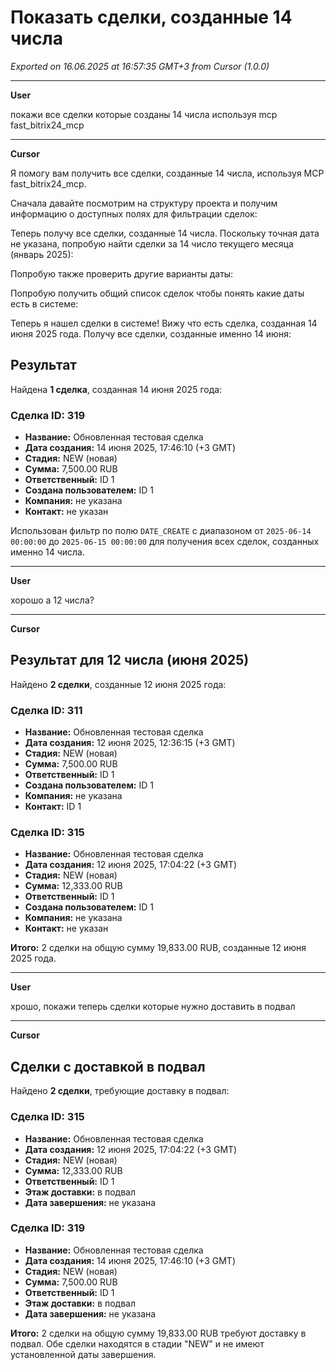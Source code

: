 # Показать сделки, созданные 14 числа
_Exported on 16.06.2025 at 16:57:35 GMT+3 from Cursor (1.0.0)_

---

**User**

покажи все сделки которые созданы 14 числа используя mcp fast_bitrix24_mcp

---

**Cursor**

Я помогу вам получить все сделки, созданные 14 числа, используя MCP fast_bitrix24_mcp.

Сначала давайте посмотрим на структуру проекта и получим информацию о доступных полях для фильтрации сделок:

Теперь получу все сделки, созданные 14 числа. Поскольку точная дата не указана, попробую найти сделки за 14 число текущего месяца (январь 2025):

Попробую также проверить другие варианты даты:

Попробую получить общий список сделок чтобы понять какие даты есть в системе:

Теперь я нашел сделки в системе! Вижу что есть сделка, созданная 14 июня 2025 года. Получу все сделки, созданные именно 14 июня:

## Результат

Найдена **1 сделка**, созданная 14 июня 2025 года:

### Сделка ID: 319
- **Название:** Обновленная тестовая сделка
- **Дата создания:** 14 июня 2025, 17:46:10 (+3 GMT)
- **Стадия:** NEW (новая)
- **Сумма:** 7,500.00 RUB
- **Ответственный:** ID 1
- **Создана пользователем:** ID 1
- **Компания:** не указана
- **Контакт:** не указан

Использован фильтр по полю `DATE_CREATE` с диапазоном от `2025-06-14 00:00:00` до `2025-06-15 00:00:00` для получения всех сделок, созданных именно 14 числа.

---

**User**

хорошо а 12 числа?

---

**Cursor**

## Результат для 12 числа (июня 2025)

Найдено **2 сделки**, созданные 12 июня 2025 года:

### Сделка ID: 311
- **Название:** Обновленная тестовая сделка
- **Дата создания:** 12 июня 2025, 12:36:15 (+3 GMT)
- **Стадия:** NEW (новая)
- **Сумма:** 7,500.00 RUB
- **Ответственный:** ID 1
- **Создана пользователем:** ID 1
- **Компания:** не указана
- **Контакт:** ID 1

### Сделка ID: 315
- **Название:** Обновленная тестовая сделка
- **Дата создания:** 12 июня 2025, 17:04:22 (+3 GMT)
- **Стадия:** NEW (новая)
- **Сумма:** 12,333.00 RUB
- **Ответственный:** ID 1
- **Создана пользователем:** ID 1
- **Компания:** не указана
- **Контакт:** не указан

**Итого:** 2 сделки на общую сумму 19,833.00 RUB, созданные 12 июня 2025 года.

---

**User**

хрошо, покажи теперь сделки которые нужно доставить в подвал

---

**Cursor**

## Сделки с доставкой в подвал

Найдено **2 сделки**, требующие доставку в подвал:

### Сделка ID: 315
- **Название:** Обновленная тестовая сделка
- **Дата создания:** 12 июня 2025, 17:04:22 (+3 GMT)
- **Стадия:** NEW (новая)
- **Сумма:** 12,333.00 RUB
- **Ответственный:** ID 1
- **Этаж доставки:** в подвал
- **Дата завершения:** не указана

### Сделка ID: 319
- **Название:** Обновленная тестовая сделка
- **Дата создания:** 14 июня 2025, 17:46:10 (+3 GMT)
- **Стадия:** NEW (новая)
- **Сумма:** 7,500.00 RUB
- **Ответственный:** ID 1
- **Этаж доставки:** в подвал
- **Дата завершения:** не указана

**Итого:** 2 сделки на общую сумму 19,833.00 RUB требуют доставку в подвал. Обе сделки находятся в стадии "NEW" и не имеют установленной даты завершения.

